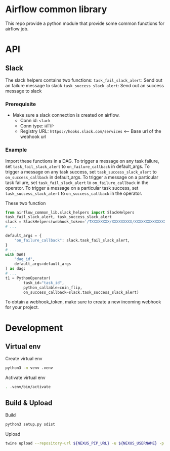 # Airflow common library
This repo provide a python module that provide some common functions for airflow job.

# API
## Slack
The slack helpers contains two functions:
`task_fail_slack_alert`: Send out an failure message to slack
`task_success_slack_alert`: Send out an success message to slack

### Prerequisite
- Make sure a slack connection is created on airflow.
  - Conn id: `slack`
  - Conn type: `HTTP`
  - Registry URL: `https://hooks.slack.com/services` <-- Base url of the webhook url

### Example
Import these functions in a DAG.
To trigger a message on any task failure, set `task_fail_slack_alert` to `on_failure_callback` in default_args.
To trigger a message on any task success, set `task_success_slack_alert` to `on_success_callback` in default_args.
To trigger a message on a particular task failure, set `task_fail_slack_alert` to `on_failure_callback` in the operator.
To trigger a message on a particular task success, set `task_success_slack_alert` to `on_success_callback` in the operator.

These two function
```python
from airflow_common_lib.slack_helpers import SlackHelpers
task_fail_slack_alert, task_success_slack_alert
slack = SlackHelpers(webhook_token='/TXXXXXXXX/XXXXXXXXX/XXXXXXXXXXXXXXXXXXXXXXXX/')
# ...

default_args = {
    "on_failure_callback": slack.task_fail_slack_alert,
}
# ...
with DAG(
    "dag_id",
    default_args=default_args
) as dag:
# ...
t1 = PythonOperator(
        task_id="task_id",
        python_callable=coin_flip,
        on_success_callback=slack.task_success_slack_alert)

```

To obtain a webhook_token, make sure to create a new incoming webhook for your project.

# Development
## Virtual env
Create virtual env
```sh
python3 -m venv .venv
```

Activate virtual env
```sh
. .venv/bin/activate
```
## Build & Upload
Build
```sh
python3 setup.py sdist
```

Upload
```sh
twine upload --repository-url ${NEXUS_PIP_URL} -u ${NEXUS_USERNAME} -p ${NEXUS_PASSWORD} dist/*
```
